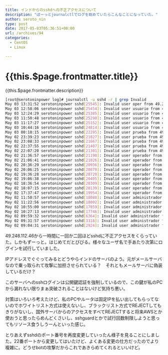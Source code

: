 ```yaml
---
title: インドからのsshdへの不正アクセスについて
description: "ぼーっとjournalctlでログを眺めていたらこんなことになっていた。"
author: seroto_nin
type: post
date: 2017-05-03T05:36:51+00:00
url: /archives/94
categories:
  - CentOS
  - Linux

---
```

# {{this.$page.frontmatter.title}}

{{this.$page.frontmatter.description}}

<!--more-->

```bash
[root@serotoninpower log]# journalctl -u sshd -r | grep Invalid
May 03 13:31:52 serotoninpower sshd[25545]: Invalid user oper from 49.248.112.46
May 03 12:58:06 serotoninpower sshd[25454]: Invalid user usuario from 49.248.112.46
May 03 12:24:29 serotoninpower sshd[25385]: Invalid user usuario from 49.248.112.46
May 03 11:50:48 serotoninpower sshd[25290]: Invalid user usuario from 49.248.112.46
May 03 11:17:27 serotoninpower sshd[25152]: Invalid user usuario from 49.248.112.46
May 03 10:44:16 serotoninpower sshd[24814]: Invalid user usuario from 49.248.112.46
May 03 00:10:15 serotoninpower sshd[22295]: Invalid user prueba from 49.248.112.46
May 02 23:39:23 serotoninpower sshd[21827]: Invalid user prueba from 49.248.112.46
May 02 23:08:33 serotoninpower sshd[21667]: Invalid user prueba from 49.248.112.46
May 02 22:37:55 serotoninpower sshd[21407]: Invalid user prueba from 49.248.112.46
May 02 22:07:20 serotoninpower sshd[21301]: Invalid user prueba from 49.248.112.46
May 02 21:36:57 serotoninpower sshd[21190]: Invalid user operador from 49.248.112.46
May 02 21:06:41 serotoninpower sshd[21026]: Invalid user operador from 49.248.112.46
May 02 20:36:29 serotoninpower sshd[20936]: Invalid user operador from 49.248.112.46
May 02 20:06:25 serotoninpower sshd[20870]: Invalid user operador from 49.248.112.46
May 02 19:36:28 serotoninpower sshd[20720]: Invalid user operador from 49.248.112.46
May 02 19:06:38 serotoninpower sshd[20405]: Invalid user operador from 49.248.112.46
May 02 18:36:54 serotoninpower sshd[20309]: Invalid user operador from 49.248.112.46
May 02 18:07:15 serotoninpower sshd[20139]: Invalid user operador from 49.248.112.46
May 02 17:37:47 serotoninpower sshd[19954]: Invalid user operador from 49.248.112.46
May 02 11:50:57 serotoninpower sshd[18088]: Invalid user administrador from 49.248.112.46
May 02 11:22:56 serotoninpower sshd[18002]: Invalid user administrador from 49.248.112.46
May 02 10:55:00 serotoninpower sshd[17859]: Invalid user administrador from 49.248.112.46
May 02 10:27:13 serotoninpower sshd[17746]: Invalid user administrador from 49.248.112.46
May 02 09:59:32 serotoninpower sshd[6364]: Invalid user administrador from 49.248.112.46
May 02 09:31:57 serotoninpower sshd[3318]: Invalid user administrador from 49.248.112.46
May 02 09:04:31 serotoninpower sshd[2924]: Invalid user administrador from 49.248.112.46
```

49.248.112.46から一時間に一回か二回ほどsshdに不正アクセスをくらっていた。しかもずーっと。はじめてだとびびる。様々なユーザ名で手あたり次第にログインを試行していました。

IPアドレスでぐぐってみるとどうやらインドのサーバのよう。元がメールサーバなので乗っ取られて攻撃に加担させられている？　それともメールサーバに偽装しているだけ？

このサーバへのsshログインは公開鍵認証を強制しているので、この鍵が私のPCから漏れない限りまぁ突破されることはないけど気持ち悪い。

対策はいろいろ考えたけど、私のPCやルータは固定IPを払い出してもらってないのでホワイトリスト方式は使えないし、ブラックリスト方式でREJECTしてもきりがないし、国外サーバからのアクセスをすべてREJECTすると将来AWSとか使おうと思ったらめんどくさいし、sshguardとかで試行回数制限しようと思ってもリソース食うしうーんといった感じ。

とりあえずsshdのポート番号を再度変更していったん様子を見ることにしました。22番ポートから変更してはいたけど、よくある変更の仕方だったのでより複雑に。どうせbotの攻撃だからこれであきらめてくれるといいけど。
